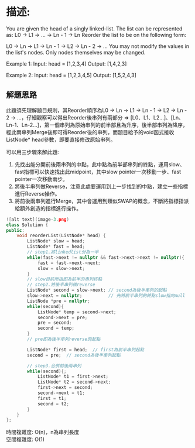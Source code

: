 # 描述:
You are given the head of a singly linked-list. The list can be represented as:
L0 → L1 → … → Ln - 1 → Ln
Reorder the list to be on the following form:

L0 → Ln → L1 → Ln - 1 → L2 → Ln - 2 → …
You may not modify the values in the list's nodes. Only nodes themselves may be changed.

Example 1:
Input: head = [1,2,3,4]
Output: [1,4,2,3]

Example 2:
Input: head = [1,2,3,4,5]
Output: [1,5,2,4,3]

## 解題思路
此題須先理解題目規則，其Reorder順序為L0 → Ln → L1 → Ln - 1 → L2 → Ln - 2 → …，仔細觀察可以得出Reorder後串列有兩部分 => [L0、L1、L2...]、[Ln、Ln-1、Ln-2...]，第一個串列為原始串列的前半部且為升序，後半部串列為降序，經此兩串列Merge後即可得Reorder後的串列，而題目給予的void函式接收ListNode* head參數，即要直接修改原始串列。  

可以用三步驟來解此題:  
1. 先找出能分開前後兩串列的中點，此中點為前半部串列的終點，運用slow、fast指標可以快速找出此midpoint，其中slow pointer一次移動一步、fast pointer一次移動兩步。 
2. 將後半串列做Reverse，注意此處要運用到上一步找到的中點，建立一些指標進行Reverse操作。  
3. 將前後兩串列進行Merge，其中會運用到類似SWAP的概念，不斷將指標指派給額外創造的指標進行操作。

```C++
![alt text](image-3.png)
class Solution {
public:
    void reorderList(ListNode* head) {
        ListNode* slow = head;
        ListNode* fast = head;
        // step1.將linkedlist分為一半
        while(fast->next != nullptr && fast->next->next != nullptr){
            fast = fast->next->next;
            slow = slow->next;
        }
        // slow目前所指即為前半的串列終點
        // step2.將後半串列做reverse
        ListNode* second = slow->next; // second為後半串列的起點
        slow->next = nullptr;          // 先將前半串列的終點slow指向null
        ListNode *pre = nullptr;
        while(second){
            ListNode* temp = second->next;
            second->next = pre;
            pre = second;
            second = temp;
        }
        // pre即為後半串列reverse的起點

        ListNode* first = head;  // first為前半串列起點
        second = pre;  // second為後半串列起點

        // step3.合併前後兩串列
        while(second){;
            ListNode* t1 = first->next;
            ListNode* t2 = second->next;
            first->next = second;
            second->next = t1;
            first = t1;
            second = t2;
        }
    }
};
```
時間複雜度: O(n)，n為串列長度  
空間複雜度: O(1)
